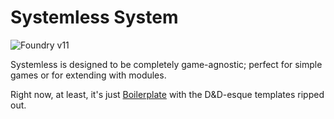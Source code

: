# Systemless System

![Foundry v11](https://img.shields.io/badge/foundry-v11-green)

Systemless is designed to be completely game-agnostic; perfect for simple games or for extending with modules.

Right now, at least, it's just [Boilerplate](https://github.com/asacolips-projects/boilerplate) with the D&D-esque templates ripped out.
